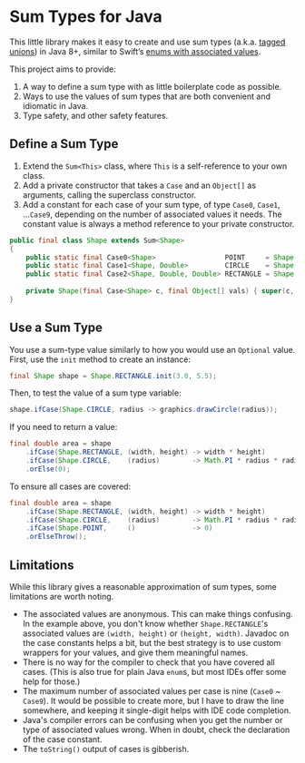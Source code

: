 # Sum Types for Java

This little library makes it easy to create and use sum types (a.k.a. [tagged unions][wiki]) in Java 8+, similar to Swift’s [enums with associated values][swift].

[wiki]: https://en.wikipedia.org/wiki/Tagged_union
[swift]: https://docs.swift.org/swift-book/LanguageGuide/Enumerations.html#ID148

This project aims to provide:

1. A way to define a sum type with as little boilerplate code as possible.
2. Ways to use the values of sum types that are both convenient and idiomatic in Java.
3. Type safety, and other safety features.

## Define a Sum Type

1. Extend the `Sum<This>` class, where `This` is a self-reference to your own class.
2. Add a private constructor that takes a `Case` and an `Object[]` as arguments, calling the superclass constructor.
3. Add a constant for each case of your sum type, of type `Case0`, `Case1`, ...`Case9`, depending on the number of associated values it needs. The constant value is always a method reference to your private constructor.

```java
public final class Shape extends Sum<Shape>
{
	public static final Case0<Shape>                 POINT     = Shape::new;
	public static final Case1<Shape, Double>         CIRCLE    = Shape::new;
	public static final Case2<Shape, Double, Double> RECTANGLE = Shape::new;
	
	private Shape(final Case<Shape> c, final Object[] vals) { super(c, vals); }
}
```

## Use a Sum Type

You use a sum-type value similarly to how you would use an `Optional` value. First, use the `init` method to create an instance:

```java
final Shape shape = Shape.RECTANGLE.init(3.0, 5.5);
```

Then, to test the value of a sum type variable:

```java
shape.ifCase(Shape.CIRCLE, radius -> graphics.drawCircle(radius));
```

If you need to return a value:

```java
final double area = shape
	.ifCase(Shape.RECTANGLE, (width, height) -> width * height)
	.ifCase(Shape.CIRCLE,    (radius)        -> Math.PI * radius * radius)
	.orElse(0);
```

To ensure all cases are covered:

```java
final double area = shape
	.ifCase(Shape.RECTANGLE, (width, height) -> width * height)
	.ifCase(Shape.CIRCLE,    (radius)        -> Math.PI * radius * radius)
	.ifCase(Shape.POINT,     ()              -> 0)
	.orElseThrow();
```

## Limitations

While this library gives a reasonable approximation of sum types, some limitations are worth noting.

- The associated values are anonymous. This can make things confusing. In the example above, you don't know whether `Shape.RECTANGLE`'s associated values are `(width, height)` or `(height, width)`. Javadoc on the case constants helps a bit, but the best strategy is to use custom wrappers for your values, and give them meaningful names.
- There is no way for the compiler to check that you have covered all cases. (This is also true for plain Java `enum`s, but most IDEs offer some help for those.)
- The maximum number of associated values per case is nine (`Case0` ~ `Case9`). It would be possible to create more, but I have to draw the line somewhere, and keeping it single-digit helps with IDE code completion.
- Java's compiler errors can be confusing when you get the number or type of associated values wrong. When in doubt, check the declaration of the case constant.
- The `toString()` output of cases is gibberish.